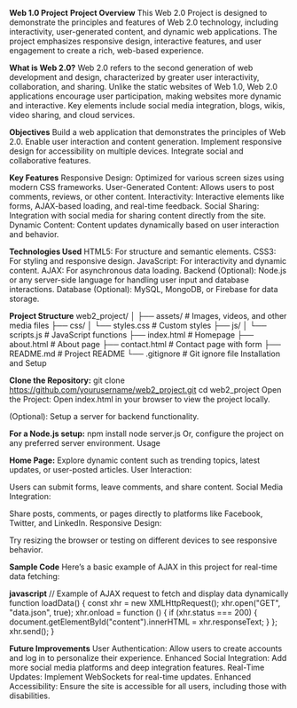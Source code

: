 **Web 1.0 Project**
**Project Overview**
This Web 2.0 Project is designed to demonstrate the principles and features of Web 2.0 technology, including interactivity, user-generated content, and dynamic web applications. The project emphasizes responsive design, interactive features, and user engagement to create a rich, web-based experience.

**What is Web 2.0?**
Web 2.0 refers to the second generation of web development and design, characterized by greater user interactivity, collaboration, and sharing. Unlike the static websites of Web 1.0, Web 2.0 applications encourage user participation, making websites more dynamic and interactive. Key elements include social media integration, blogs, wikis, video sharing, and cloud services.

**Objectives**
Build a web application that demonstrates the principles of Web 2.0.
Enable user interaction and content generation.
Implement responsive design for accessibility on multiple devices.
Integrate social and collaborative features.

**Key Features**
Responsive Design: Optimized for various screen sizes using modern CSS frameworks.
User-Generated Content: Allows users to post comments, reviews, or other content.
Interactivity: Interactive elements like forms, AJAX-based loading, and real-time feedback.
Social Sharing: Integration with social media for sharing content directly from the site.
Dynamic Content: Content updates dynamically based on user interaction and behavior.

**Technologies Used**
HTML5: For structure and semantic elements.
CSS3: For styling and responsive design.
JavaScript: For interactivity and dynamic content.
AJAX: For asynchronous data loading.
Backend (Optional): Node.js or any server-side language for handling user input and database interactions.
Database (Optional): MySQL, MongoDB, or Firebase for data storage.

**Project Structure**
web2_project/
│
├── assets/                      # Images, videos, and other media files
├── css/
│   └── styles.css               # Custom styles
├── js/
│   └── scripts.js               # JavaScript functions
├── index.html                   # Homepage
├── about.html                   # About page
├── contact.html                 # Contact page with form
├── README.md                    # Project README
└── .gitignore                   # Git ignore file
Installation and Setup

**Clone the Repository:**
git clone https://github.com/yourusername/web2_project.git
cd web2_project
Open the Project: Open index.html in your browser to view the project locally.

(Optional): Setup a server for backend functionality.

**For a Node.js setup:**
npm install
node server.js
Or, configure the project on any preferred server environment.
Usage

**Home Page:**
Explore dynamic content such as trending topics, latest updates, or user-posted articles.
User Interaction:

Users can submit forms, leave comments, and share content.
Social Media Integration:

Share posts, comments, or pages directly to platforms like Facebook, Twitter, and LinkedIn.
Responsive Design:

Try resizing the browser or testing on different devices to see responsive behavior.

**Sample Code**
Here’s a basic example of AJAX in this project for real-time data fetching:

**javascript**
// Example of AJAX request to fetch and display data dynamically
function loadData() {
  const xhr = new XMLHttpRequest();
  xhr.open("GET", "data.json", true);
  xhr.onload = function () {
    if (xhr.status === 200) {
      document.getElementById("content").innerHTML = xhr.responseText;
    }
  };
  xhr.send();
}

**Future Improvements**
User Authentication: Allow users to create accounts and log in to personalize their experience.
Enhanced Social Integration: Add more social media platforms and deep integration features.
Real-Time Updates: Implement WebSockets for real-time updates.
Enhanced Accessibility: Ensure the site is accessible for all users, including those with disabilities.
